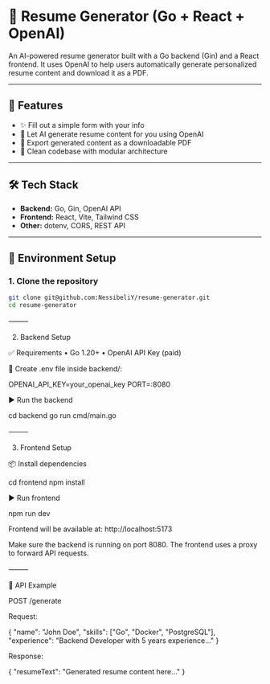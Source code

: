 # 📝 Resume Generator (Go + React + OpenAI)

An AI-powered resume generator built with a Go backend (Gin) and a React frontend. It uses OpenAI to help users automatically generate personalized resume content and download it as a PDF.

---


## 🚀 Features

- ✨ Fill out a simple form with your info
- 🤖 Let AI generate resume content for you using OpenAI
- 📄 Export generated content as a downloadable PDF
- 🧠 Clean codebase with modular architecture

---

## 🛠️ Tech Stack

- **Backend:** Go, Gin, OpenAI API
- **Frontend:** React, Vite, Tailwind CSS
- **Other:** dotenv, CORS, REST API

---

## 🔐 Environment Setup

### 1. Clone the repository

```bash
git clone git@github.com:NessibeliY/resume-generator.git
cd resume-generator
```


⸻

2. Backend Setup

✅ Requirements
	•	Go 1.20+
	•	OpenAI API Key (paid)


🔐 Create .env file inside backend/:

OPENAI_API_KEY=your_openai_key
PORT=:8080

▶️ Run the backend

cd backend
go run cmd/main.go



⸻

3. Frontend Setup

📦 Install dependencies

cd frontend
npm install

▶️ Run frontend

npm run dev

Frontend will be available at:
http://localhost:5173

Make sure the backend is running on port 8080. The frontend uses a proxy to forward API requests.

⸻

🔗 API Example

POST /generate

Request:

{
  "name": "John Doe",
  "skills": ["Go", "Docker", "PostgreSQL"],
  "experience": "Backend Developer with 5 years experience..."
}

Response:

{
  "resumeText": "Generated resume content here..."
}



